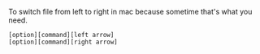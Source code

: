 To switch file from left to right in mac because sometime that's what you need.
```
[option][command][left arrow]
[option][command][right arrow]
```
